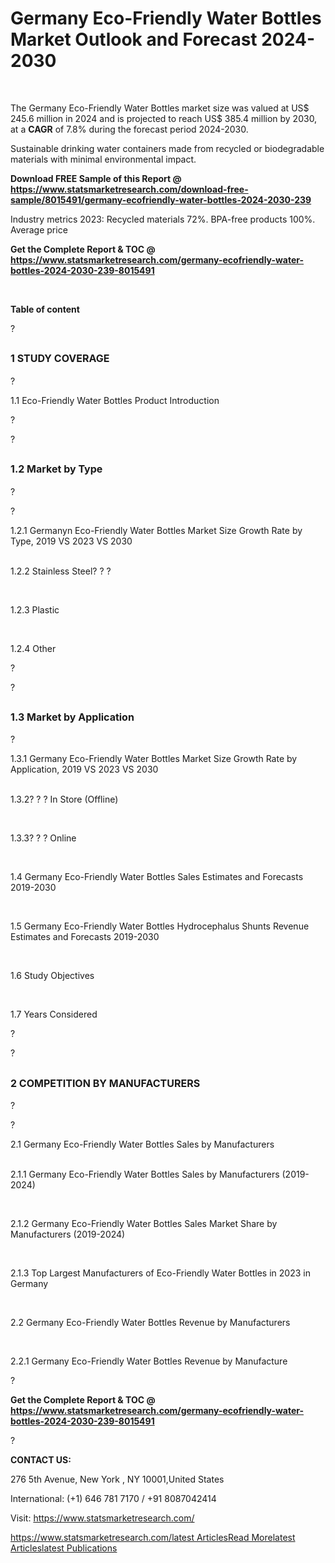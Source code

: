 <h1>Germany Eco-Friendly Water Bottles Market Outlook and Forecast 2024-2030</h1><br/><p>The Germany Eco-Friendly Water Bottles market size was valued at US$ 245.6 million in 2024 and is projected to reach US$ 385.4 million by 2030, at a <strong>CAGR</strong> of 7.8% during the forecast period 2024-2030.</p>
 
 
 
 <p>Sustainable drinking water containers made from recycled or biodegradable materials with minimal environmental impact.</p>
 
 
 
 <p><strong>Download FREE Sample of this Report @ <a href="https://www.statsmarketresearch.com/download-free-sample/8015491/germany-ecofriendly-water-bottles-2024-2030-239">https://www.statsmarketresearch.com/download-free-sample/8015491/germany-ecofriendly-water-bottles-2024-2030-239</a></strong></p>
 
 
 
 <p>Industry metrics 2023: Recycled materials 72%. BPA-free products 100%. Average price</p>
 
 
 
 <div><b>Get the Complete Report & TOC @ <a href="https://www.statsmarketresearch.com/germany-ecofriendly-water-bottles-2024-2030-239-8015491">https://www.statsmarketresearch.com/germany-ecofriendly-water-bottles-2024-2030-239-8015491</a></b></div>
 
 
 
 <p><br />
 
 <b>Table of content</b></p>
 
 
 
 <p>? </p>
 
 
 
 <h2><span style="font-size:16px"><strong>1 STUDY COVERAGE</strong></span></h2>
 
 
 
 <p>? </p>
 
 
 
 <p>1.1 Eco-Friendly Water Bottles Product Introduction</p>
 
 
 
 <p>? </p>
 
 
 
 <p>? </p>
 
 
 
 <h2><span style="font-size:16px"><strong>1.2 Market by Type</strong></span></h2>
 
 
 
 <p>? </p>
 
 
 
 <p>? </p>
 
 
 
 <p>1.2.1 Germanyn Eco-Friendly Water Bottles Market Size Growth Rate by Type, 2019 VS 2023 VS 2030<br />
 
 <br />
 
 1.2.2 Stainless Steel? ? ? <br />
 
 <br />
 
 1.2.3 Plastic<br />
 
 <br />
 
 1.2.4 Other<br />
 
 ? </p>
 
 
 
 <p>? </p>
 
 
 
 <h2><span style="font-size:16px"><strong>1.3 Market by Application</strong></span></h2>
 
 
 
 <p>? </p>
 
 
 
 <p>1.3.1 Germany Eco-Friendly Water Bottles Market Size Growth Rate by Application, 2019 VS 2023 VS 2030<br />
 
 <br />
 
 1.3.2? ? ? In Store (Offline)<br />
 
 <br />
 
 1.3.3? ? ? Online<br />
 
 <br />
 
 1.4 Germany Eco-Friendly Water Bottles Sales Estimates and Forecasts 2019-2030<br />
 
 <br />
 
 1.5 Germany Eco-Friendly Water Bottles Hydrocephalus Shunts Revenue Estimates and Forecasts 2019-2030<br />
 
 <br />
 
 1.6 Study Objectives<br />
 
 <br />
 
 1.7 Years Considered</p>
 
 
 
 <p>? </p>
 
 
 
 <p>? </p>
 
 
 
 <h2><span style="font-size:16px"><strong>2 COMPETITION BY MANUFACTURERS</strong></span></h2>
 
 
 
 <p>? </p>
 
 
 
 <p>? </p>
 
 
 
 <p>2.1 Germany Eco-Friendly Water Bottles Sales by Manufacturers<br />
 
 <br />
 
 2.1.1 Germany Eco-Friendly Water Bottles Sales by Manufacturers (2019-2024)<br />
 
 <br />
 
 2.1.2 Germany Eco-Friendly Water Bottles Sales Market Share by Manufacturers (2019-2024)<br />
 
 <br />
 
 2.1.3 Top Largest Manufacturers of Eco-Friendly Water Bottles in 2023 in Germany<br />
 
 <br />
 
 2.2 Germany Eco-Friendly Water Bottles Revenue by Manufacturers<br />
 
 <br />
 
 2.2.1 Germany Eco-Friendly Water Bottles Revenue by Manufacture</p>
 
 
 
 <p>? </p>
 
 
 
 <div><b>Get the Complete Report & TOC @ <a href="https://www.statsmarketresearch.com/germany-ecofriendly-water-bottles-2024-2030-239-8015491">https://www.statsmarketresearch.com/germany-ecofriendly-water-bottles-2024-2030-239-8015491</a></b></div>
 
 
 
 <p>? </p>
 
 
 
 <p><b>CONTACT US:</b><br />
 
 276 5th Avenue, New York , NY 10001,United States<br />
 
 International: (+1) 646 781 7170 / +91 8087042414<br />
 
 Visit: <a href="https://www.statsmarketresearch.com/">https://www.statsmarketresearch.com/</a><br />
 
 <a href="https://gyeongbokgung.com">https://www.statsmarketresearch.com/</a><a href="https://hallyeomaritime.com">latest Articles</a><a href="https://jingwansa.com">Read More</a><a href="https://nguoiviet.jp/">latest Articles</a><a href="https://www.intelmarketresearch.com/">latest Publications</a></p>